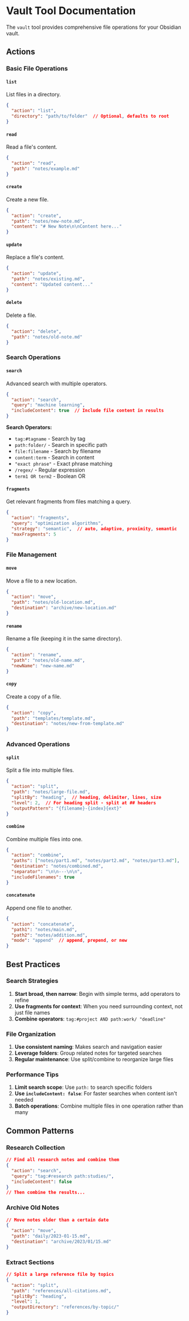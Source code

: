 # Vault Tool Documentation

The `vault` tool provides comprehensive file operations for your Obsidian vault.

## Actions

### Basic File Operations

#### `list`
List files in a directory.
```json
{
  "action": "list",
  "directory": "path/to/folder"  // Optional, defaults to root
}
```

#### `read`
Read a file's content.
```json
{
  "action": "read",
  "path": "notes/example.md"
}
```

#### `create`
Create a new file.
```json
{
  "action": "create",
  "path": "notes/new-note.md",
  "content": "# New Note\n\nContent here..."
}
```

#### `update`
Replace a file's content.
```json
{
  "action": "update",
  "path": "notes/existing.md",
  "content": "Updated content..."
}
```

#### `delete`
Delete a file.
```json
{
  "action": "delete",
  "path": "notes/old-note.md"
}
```

### Search Operations

#### `search`
Advanced search with multiple operators.
```json
{
  "action": "search",
  "query": "machine learning",
  "includeContent": true  // Include file content in results
}
```

**Search Operators:**
- `tag:#tagname` - Search by tag
- `path:folder/` - Search in specific path
- `file:filename` - Search by filename
- `content:term` - Search in content
- `"exact phrase"` - Exact phrase matching
- `/regex/` - Regular expression
- `term1 OR term2` - Boolean OR

#### `fragments`
Get relevant fragments from files matching a query.
```json
{
  "action": "fragments",
  "query": "optimization algorithms",
  "strategy": "semantic",  // auto, adaptive, proximity, semantic
  "maxFragments": 5
}
```

### File Management

#### `move`
Move a file to a new location.
```json
{
  "action": "move",
  "path": "notes/old-location.md",
  "destination": "archive/new-location.md"
}
```

#### `rename`
Rename a file (keeping it in the same directory).
```json
{
  "action": "rename",
  "path": "notes/old-name.md",
  "newName": "new-name.md"
}
```

#### `copy`
Create a copy of a file.
```json
{
  "action": "copy",
  "path": "templates/template.md",
  "destination": "notes/new-from-template.md"
}
```

### Advanced Operations

#### `split`
Split a file into multiple files.
```json
{
  "action": "split",
  "path": "notes/large-file.md",
  "splitBy": "heading",  // heading, delimiter, lines, size
  "level": 2,  // For heading split - split at ## headers
  "outputPattern": "{filename}-{index}{ext}"
}
```

#### `combine`
Combine multiple files into one.
```json
{
  "action": "combine",
  "paths": ["notes/part1.md", "notes/part2.md", "notes/part3.md"],
  "destination": "notes/combined.md",
  "separator": "\n\n---\n\n",
  "includeFilenames": true
}
```

#### `concatenate`
Append one file to another.
```json
{
  "action": "concatenate",
  "path1": "notes/main.md",
  "path2": "notes/addition.md",
  "mode": "append"  // append, prepend, or new
}
```

## Best Practices

### Search Strategies

1. **Start broad, then narrow**: Begin with simple terms, add operators to refine
2. **Use fragments for context**: When you need surrounding context, not just file names
3. **Combine operators**: `tag:#project AND path:work/ "deadline"`

### File Organization

1. **Use consistent naming**: Makes search and navigation easier
2. **Leverage folders**: Group related notes for targeted searches
3. **Regular maintenance**: Use split/combine to reorganize large files

### Performance Tips

1. **Limit search scope**: Use `path:` to search specific folders
2. **Use `includeContent: false`**: For faster searches when content isn't needed
3. **Batch operations**: Combine multiple files in one operation rather than many

## Common Patterns

### Research Collection
```json
// Find all research notes and combine them
{
  "action": "search",
  "query": "tag:#research path:studies/",
  "includeContent": false
}
// Then combine the results...
```

### Archive Old Notes
```json
// Move notes older than a certain date
{
  "action": "move",
  "path": "daily/2023-01-15.md",
  "destination": "archive/2023/01/15.md"
}
```

### Extract Sections
```json
// Split a large reference file by topics
{
  "action": "split",
  "path": "references/all-citations.md",
  "splitBy": "heading",
  "level": 1,
  "outputDirectory": "references/by-topic/"
}
```